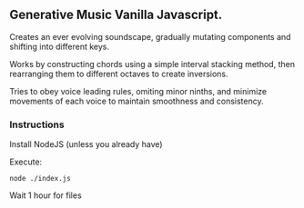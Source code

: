 ## Generative Music Vanilla Javascript.

Creates an ever evolving soundscape, gradually mutating components and shifting into different keys.

Works by constructing chords using a simple interval stacking method, then rearranging them to different octaves to create inversions.

Tries to obey voice leading rules, omiting minor ninths, and minimize movements of each voice to maintain smoothness and consistency.

### Instructions

Install NodeJS (unless you already have)

Execute:
```
node ./index.js
```

Wait 1 hour for files
